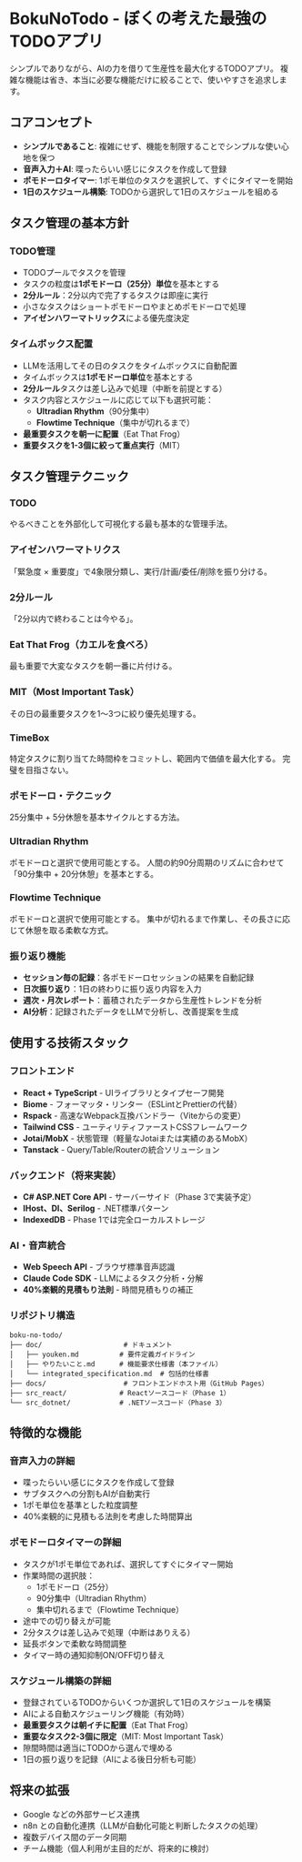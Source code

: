 # BokuNoTodo - ぼくの考えた最強のTODOアプリ

シンプルでありながら、AIの力を借りて生産性を最大化するTODOアプリ。
複雑な機能は省き、本当に必要な機能だけに絞ることで、使いやすさを追求します。

## コアコンセプト
- **シンプルであること**: 複雑にせず、機能を制限することでシンプルな使い心地を保つ
- **音声入力＋AI**: 喋ったらいい感じにタスクを作成して登録
- **ポモドーロタイマー**: 1ポモ単位のタスクを選択して、すぐにタイマーを開始
- **1日のスケジュール構築**: TODOから選択して1日のスケジュールを組める

## タスク管理の基本方針

### TODO管理
- TODOプールでタスクを管理
- タスクの粒度は**1ポモドーロ（25分）単位**を基本とする
- **2分ルール**：2分以内で完了するタスクは即座に実行
- 小さなタスクはショートポモドーロやまとめポモドーロで処理
- **アイゼンハワーマトリックス**による優先度決定

### タイムボックス配置
- LLMを活用してその日のタスクをタイムボックスに自動配置
- タイムボックスは**1ポモドーロ単位**を基本とする
- **2分ルール**タスクは差し込みで処理（中断を前提とする）
- タスク内容とスケジュールに応じて以下も選択可能：
  - **Ultradian Rhythm**（90分集中）
  - **Flowtime Technique**（集中が切れるまで）
- **最重要タスクを朝一に配置**（Eat That Frog）
- **重要タスクを1-3個に絞って重点実行**（MIT）

## タスク管理テクニック

### TODO
やるべきことを外部化して可視化する最も基本的な管理手法。

### アイゼンハワーマトリクス
「緊急度 × 重要度」で4象限分類し、実行/計画/委任/削除を振り分ける。

### 2分ルール
「2分以内で終わることは今やる」。

### Eat That Frog（カエルを食べろ）
最も重要で大変なタスクを朝一番に片付ける。

### MIT（Most Important Task）
その日の最重要タスクを1〜3つに絞り優先処理する。

### TimeBox
特定タスクに割り当てた時間枠をコミットし、範囲内で価値を最大化する。
完璧を目指さない。

### ポモドーロ・テクニック
25分集中 + 5分休憩を基本サイクルとする方法。

### Ultradian Rhythm
ポモドーロと選択で使用可能とする。
人間の約90分周期のリズムに合わせて「90分集中 + 20分休憩」を基本とする。

### Flowtime Technique
ポモドーロと選択で使用可能とする。
集中が切れるまで作業し、その長さに応じて休憩を取る柔軟な方式。

### 振り返り機能
- **セッション毎の記録**：各ポモドーロセッションの結果を自動記録
- **日次振り返り**：1日の終わりに振り返り内容を入力
- **週次・月次レポート**：蓄積されたデータから生産性トレンドを分析
- **AI分析**：記録されたデータをLLMで分析し、改善提案を生成

## 使用する技術スタック

### フロントエンド
- **React + TypeScript** - UIライブラリとタイプセーフ開発
- **Biome** - フォーマッタ・リンター（ESLintとPrettierの代替）
- **Rspack** - 高速なWebpack互換バンドラー（Viteからの変更）
- **Tailwind CSS** - ユーティリティファーストCSSフレームワーク
- **Jotai/MobX** - 状態管理（軽量なJotaiまたは実績のあるMobX）
- **Tanstack** - Query/Table/Routerの統合ソリューション

### バックエンド（将来実装）
- **C# ASP.NET Core API** - サーバーサイド（Phase 3で実装予定）
- **IHost、DI、Serilog** - .NET標準パターン
- **IndexedDB** - Phase 1では完全ローカルストレージ

### AI・音声統合
- **Web Speech API** - ブラウザ標準音声認識
- **Claude Code SDK** - LLMによるタスク分析・分解
- **40%楽観的見積もり法則** - 時間見積もりの補正

### リポジトリ構造
```
boku-no-todo/
├── doc/                    # ドキュメント
│   ├── youken.md          # 要件定義ガイドライン
│   ├── やりたいこと.md      # 機能要求仕様書（本ファイル）
│   └── integrated_specification.md  # 包括的仕様書
├── docs/                   # フロントエンドホスト用（GitHub Pages）
├── src_react/             # Reactソースコード（Phase 1）
└── src_dotnet/            # .NETソースコード（Phase 3）
```

## 特徴的な機能

### 音声入力の詳細
- 喋ったらいい感じにタスクを作成して登録
- サブタスクへの分割もAIが自動実行
- 1ポモ単位を基準とした粒度調整
- 40%楽観的に見積もる法則を考慮した時間算出

### ポモドーロタイマーの詳細
- タスクが1ポモ単位であれば、選択してすぐにタイマー開始
- 作業時間の選択肢：
  - 1ポモドーロ（25分）
  - 90分集中（Ultradian Rhythm）
  - 集中切れるまで（Flowtime Technique）
- 途中での切り替えが可能
- 2分タスクは差し込みで処理（中断はありえる）
- 延長ボタンで柔軟な時間調整
- タイマー時の通知抑制ON/OFF切り替え

### スケジュール構築の詳細
- 登録されているTODOからいくつか選択して1日のスケジュールを構築
- AIによる自動スケジューリング機能（有効時）
- **最重要タスクは朝イチに配置**（Eat That Frog）
- **重要なタスク2-3個に限定**（MIT: Most Important Task）
- 隙間時間は適当にTODOから選んで埋める
- 1日の振り返りを記録（AIによる後日分析も可能）

## 将来の拡張
- Google などの外部サービス連携
- n8n との自動化連携（LLMが自動化可能と判断したタスクの処理）
- 複数デバイス間のデータ同期
- チーム機能（個人利用が主目的だが、将来的に検討）　


